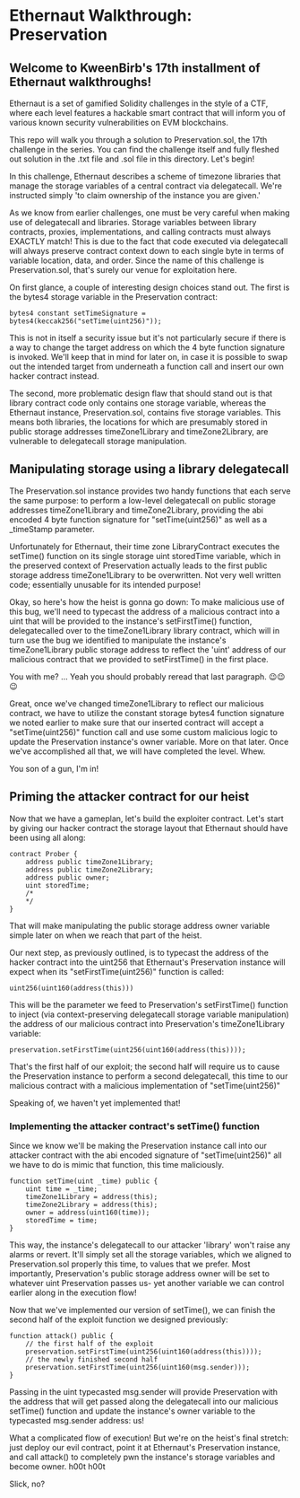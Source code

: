 # Ethernaut Walkthrough: Preservation
## Welcome to KweenBirb's 17th installment of Ethernaut walkthroughs! 

Ethernaut is a set of gamified Solidity challenges in the style of a CTF, where each level features a hackable smart contract that will inform you of various known security vulnerabilities on EVM blockchains.

This repo will walk you through a solution to Preservation.sol, the 17th challenge in the series. You can find the challenge itself and fully fleshed out solution in the .txt file and .sol file in this directory. Let's begin!

In this challenge, Ethernaut describes a scheme of timezone libraries that manage the storage variables of a central contract via delegatecall. We're instructed simply 'to claim ownership of the instance you are given.'

As we know from earlier challenges, one must be very careful when making use of delegatecall and libraries. Storage variables between library contracts, proxies, implementations, and calling contracts must always EXACTLY match! This is due to the fact that code executed via delegatecall will always preserve contract context down to each single byte in terms of variable location, data, and order. Since the name of this challenge is Preservation.sol, that's surely our venue for exploitation here.

On first glance, a couple of interesting design choices stand out. The first is the bytes4 storage variable in the Preservation contract:

```
bytes4 constant setTimeSignature = bytes4(keccak256("setTime(uint256)"));
```

This is not in itself a security issue but it's not particularly secure if there is a way to change the target address on which the 4 byte function signature is invoked. We'll keep that in mind for later on, in case it is possible to swap out the intended target from underneath a function call and insert our own hacker contract instead.

The second, more problematic design flaw that should stand out is that library contract code only contains one storage variable, whereas the Ethernaut instance, Preservation.sol, contains five storage variables. This means both libraries, the locations for which are presumably stored in public storage addresses timeZone1Library and timeZone2Library, are vulnerable to delegatecall storage manipulation.

## Manipulating storage using a library delegatecall

The Preservation.sol instance provides two handy functions that each serve the same purpose: to perform a low-level delegatecall on public storage addresses timeZone1Library and timeZone2Library, providing the abi encoded 4 byte function signature for "setTime(uint256)" as well as a _timeStamp parameter.

Unfortunately for Ethernaut, their time zone LibraryContract executes the setTime() function on its single storage uint storedTime variable, which in the preserved context of Preservation actually leads to the first public storage address timeZone1Library to be overwritten. Not very well written code; essentially unusable for its intended purpose!

Okay, so here's how the heist is gonna go down:
To make malicious use of this bug, we'll need to typecast the address of a malicious contract into a uint that will be provided to the instance's setFirstTime() function, delegatecalled over to the timeZone1Library library contract, which will in turn use the bug we identified to manipulate the instance's timeZone1Library public storage address to reflect the 'uint' address of our malicious contract that we provided to setFirstTime() in the first place. 

You with me? ... Yeah you should probably reread that last paragraph. 😉😉😉

Great, once we've changed timeZone1Library to reflect our malicious contract, we have to utilize the constant storage bytes4 function signature we noted earlier to make sure that our inserted contract will accept a "setTime(uint256)" function call and use some custom malicious logic to update the Preservation instance's owner variable. More on that later. Once we've accomplished all that, we will have completed the level. Whew.

You son of a gun, I'm in!

## Priming the attacker contract for our heist

Now that we have a gameplan, let's build the exploiter contract. Let's start by giving our hacker contract the storage layout that Ethernaut should have been using all along:

```
contract Prober {
    address public timeZone1Library;
    address public timeZone2Library;
    address public owner; 
    uint storedTime;
    /*
    */
}
```

That will make manipulating the public storage address owner variable simple later on when we reach that part of the heist.

Our next step, as previously outlined, is to typecast the address of the hacker contract into the uint256 that Ethernaut's Preservation instance will expect when its "setFirstTime(uint256)" function is called:

```uint256(uint160(address(this)))```

This will be the parameter we feed to Preservation's setFirstTime() function to inject (via context-preserving delegatecall storage variable manipulation) the address of our malicious contract into Preservation's timeZone1Library variable:

```preservation.setFirstTime(uint256(uint160(address(this))));```

That's the first half of our exploit; the second half will require us to cause the Preservation instance to perform a second delegatecall, this time to our malicious contract with a malicious implementation of "setTime(uint256)"

Speaking of, we haven't yet implemented that!

### Implementing the attacker contract's setTime() function

Since we know we'll be making the Preservation instance call into our attacker contract with the abi encoded signature of "setTime(uint256)" all we have to do is mimic that function, this time maliciously.

```
function setTime(uint _time) public {
    uint time = _time;
    timeZone1Library = address(this);
    timeZone2Library = address(this);
    owner = address(uint160(time));
    storedTime = time;
}
```

This way, the instance's delegatecall to our attacker 'library' won't raise any alarms or revert. It'll simply set all the storage variables, which we aligned to Preservation.sol properly this time, to values that we prefer. Most importantly, Preservation's public storage address owner will be set to whatever uint Preservation passes us- yet another variable we can control earlier along in the execution flow!

Now that we've implemented our version of setTime(), we can finish the second half of the exploit function we designed previously:

```
function attack() public {
    // the first half of the exploit
    preservation.setFirstTime(uint256(uint160(address(this))));
    // the newly finished second half
    preservation.setFirstTime(uint256(uint160(msg.sender)));
}
```

Passing in the uint typecasted msg.sender will provide Preservation with the address that will get passed along the delegatecall into our malicious setTime() function and update the instance's owner variable to the typecasted msg.sender address: us!

What a complicated flow of execution! But we're on the heist's final stretch: just deploy our evil contract, point it at Ethernaut's Preservation instance, and call attack() to completely pwn the instance's storage variables and become owner. h00t h00t

Slick, no?
